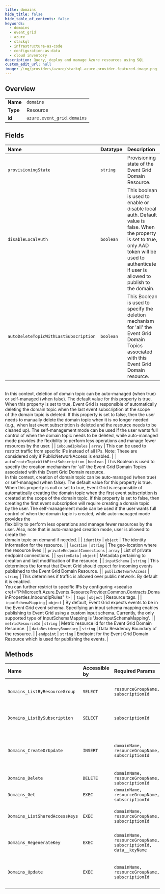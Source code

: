 ```yaml
---
title: domains
hide_title: false
hide_table_of_contents: false
keywords:
  - domains
  - event_grid
  - azure    
  - stackql
  - infrastructure-as-code
  - configuration-as-data
  - cloud inventory
description: Query, deploy and manage Azure resources using SQL
custom_edit_url: null
image: /img/providers/azure/stackql-azure-provider-featured-image.png
---
```

  
    

## Overview
<table><tbody>
<tr><td><b>Name</b></td><td><code>domains</code></td></tr>
<tr><td><b>Type</b></td><td>Resource</td></tr>
<tr><td><b>Id</b></td><td><code>azure.event_grid.domains</code></td></tr>
</tbody></table>

## Fields
| Name | Datatype | Description |
|:-----|:---------|:------------|
| `provisioningState` | `string` | Provisioning state of the Event Grid Domain Resource. |
| `disableLocalAuth` | `boolean` | This boolean is used to enable or disable local auth. Default value is false. When the property is set to true, only AAD token will be used to authenticate if user is allowed to publish to the domain. |
| `autoDeleteTopicWithLastSubscription` | `boolean` | This Boolean is used to specify the deletion mechanism for 'all' the Event Grid Domain Topics associated with this Event Grid Domain resource.<br />In this context, deletion of domain topic can be auto-managed (when true) or self-managed (when false). The default value for this property is true.<br />When this property is set to true, Event Grid is responsible of automatically deleting the domain topic when the last event subscription at the scope<br />of the domain topic is deleted. If this property is set to false, then the user needs to manually delete the domain topic when it is no longer needed<br />(e.g., when last event subscription is deleted and the resource needs to be cleaned up). The self-management mode can be used if the user wants full<br />control of when the domain topic needs to be deleted, while auto-managed mode provides the flexibility to perform less operations and manage fewer<br />resources by the user. |
| `inboundIpRules` | `array` | This can be used to restrict traffic from specific IPs instead of all IPs. Note: These are considered only if PublicNetworkAccess is enabled. |
| `autoCreateTopicWithFirstSubscription` | `boolean` | This Boolean is used to specify the creation mechanism for 'all' the Event Grid Domain Topics associated with this Event Grid Domain resource.<br />In this context, creation of domain topic can be auto-managed (when true) or self-managed (when false). The default value for this property is true.<br />When this property is null or set to true, Event Grid is responsible of automatically creating the domain topic when the first event subscription is<br />created at the scope of the domain topic. If this property is set to false, then creating the first event subscription will require creating a domain topic<br />by the user. The self-management mode can be used if the user wants full control of when the domain topic is created, while auto-managed mode provides the<br />flexibility to perform less operations and manage fewer resources by the user. Also, note that in auto-managed creation mode, user is allowed to create the<br />domain topic on demand if needed. |
| `identity` | `object` | The identity information for the resource. |
| `location` | `string` | The geo-location where the resource lives |
| `privateEndpointConnections` | `array` | List of private endpoint connections. |
| `systemData` | `object` | Metadata pertaining to creation and last modification of the resource. |
| `inputSchema` | `string` | This determines the format that Event Grid should expect for incoming events published to the Event Grid Domain Resource. |
| `publicNetworkAccess` | `string` | This determines if traffic is allowed over public network. By default it is enabled.<br />You can further restrict to specific IPs by configuring &lt;seealso cref="P:Microsoft.Azure.Events.ResourceProvider.Common.Contracts.DomainProperties.InboundIpRules" /&gt; |
| `tags` | `object` | Resource tags. |
| `inputSchemaMapping` | `object` | By default, Event Grid expects events to be in the Event Grid event schema. Specifying an input schema mapping enables publishing to Event Grid using a custom input schema. Currently, the only supported type of InputSchemaMapping is 'JsonInputSchemaMapping'. |
| `metricResourceId` | `string` | Metric resource id for the Event Grid Domain Resource. |
| `dataResidencyBoundary` | `string` | Data Residency Boundary of the resource. |
| `endpoint` | `string` | Endpoint for the Event Grid Domain Resource which is used for publishing the events. |
## Methods
| Name | Accessible by | Required Params | Description |
|:-----|:--------------|:----------------|:------------|
| `Domains_ListByResourceGroup` | `SELECT` | `resourceGroupName, subscriptionId` | List all the domains under a resource group. |
| `Domains_ListBySubscription` | `SELECT` | `subscriptionId` | List all the domains under an Azure subscription. |
| `Domains_CreateOrUpdate` | `INSERT` | `domainName, resourceGroupName, subscriptionId` | Asynchronously creates or updates a new domain with the specified parameters. |
| `Domains_Delete` | `DELETE` | `domainName, resourceGroupName, subscriptionId` | Delete existing domain. |
| `Domains_Get` | `EXEC` | `domainName, resourceGroupName, subscriptionId` | Get properties of a domain. |
| `Domains_ListSharedAccessKeys` | `EXEC` | `domainName, resourceGroupName, subscriptionId` | List the two keys used to publish to a domain. |
| `Domains_RegenerateKey` | `EXEC` | `domainName, resourceGroupName, subscriptionId, data__keyName` | Regenerate a shared access key for a domain. |
| `Domains_Update` | `EXEC` | `domainName, resourceGroupName, subscriptionId` | Asynchronously updates a domain with the specified parameters. |
